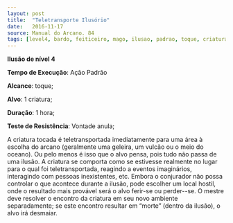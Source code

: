 ```yaml
---
layout: post
title:  "Teletransporte Ilusório"
date:   2016-11-17
source: Manual do Arcano. 84
tags: [level4, bardo, feiticeiro, mago, ilusao, padrao, toque, criatura, hora, vontade, anula]
---
```


**Ilusão de nível 4**

**Tempo de Execução**: Ação Padrão

**Alcance**: toque;

**Alvo**:  1 criatura;

**Duração**: 1 hora;

**Teste de Resistência**: Vontade anula;

A criatura tocada é teletransportada 
imediatamente para uma área à escolha 
do arcano (geralmente uma geleira, um 
vulcão ou o meio do oceano). Ou pelo 
menos é isso que o alvo pensa, pois tudo 
não passa de uma ilusão. A criatura se 
comporta como se estivesse realmente no 
lugar para o qual foi teletransportada, reagindo a eventos imaginários, interagindo com pessoas inexistentes, etc. Embora 
o conjurador não possa controlar o que 
acontece durante a ilusão, pode escolher 
um local hostil, onde o resultado mais 
provável será o alvo ferir-se ou perder--se. O mestre deve resolver o encontro da 
criatura em seu novo ambiente separadamente; se este encontro resultar em “morte” (dentro da ilusão), o alvo irá desmaiar.